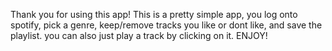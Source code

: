 Thank you for using this app! 
This is a pretty simple app, you log onto spotify, pick a genre, keep/remove tracks you like or dont like, and save the playlist. you can also just play a track by clicking on it. ENJOY!
